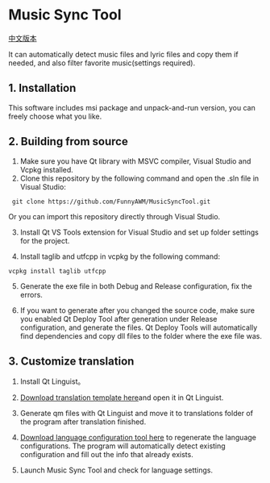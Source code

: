 # Music Sync Tool
[中文版本](README.md)

It can automatically detect music files and lyric files and copy them if needed, and also filter favorite music(settings required).
## 1. Installation
This software includes msi package and unpack-and-run version, you can freely choose what you like.
## 2. Building from source
1. Make sure you have Qt library with MSVC compiler, Visual Studio and Vcpkg installed.
2. Clone this repository by the following command and open the .sln file in Visual Studio:
```
 git clone https://github.com/FunnyAWM/MusicSyncTool.git
```
 Or you can import this repository directly through Visual Studio.

3. Install Qt VS Tools extension for Visual Studio and set up folder settings for the project.

4. Install taglib and utfcpp in vcpkg by the following command:
```
vcpkg install taglib utfcpp
```

5. Generate the exe file in both Debug and Release configuration, fix the errors.

6. If you want to generate after you changed the source code, make sure you enabled Qt Deploy Tool after generation under Release configuration, and generate the files. Qt Deploy Tools will automatically find dependencies and copy dll files to the folder where the exe file was.

## 3. Customize translation

1. Install Qt Linguist。

2. [Download translation template here](https://github.com/FunnyAWM/MusicSyncTool_files/raw/refs/heads/master/template.ts)and open it in Qt Linguist.

3. Generate qm files with Qt Linguist and move it to translations folder of the program after translation finished.

4. [Download language configuration tool here](https://github.com/FunnyAWM/MusicSyncTool_files/raw/refs/heads/master/Generator.7z) to regenerate the language configurations. The program will automatically detect existing configuration and fill out the info that already exists.

5. Launch Music Sync Tool and check for language settings.
